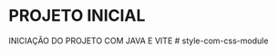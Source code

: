 # PROJETO INICIAL

INICIAÇÃO DO PROJETO COM JAVA E VITE
#   s t y l e - c o m - c s s - m o d u l e  
 